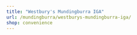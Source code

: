 ```yaml
---
title: "Westbury's Mundingburra IGA"
url: /mundingburra/westburys-mundingburra-iga/
shop: convenience
---
```

